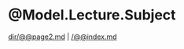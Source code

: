 # @Model.Lecture.Subject

<script language="activity" ref="ruby.xml">
  <Name>ACT1</Name>
  <Subject>TEST</Subject>
  <Deadline>@Model.DateTimeToString(ViewBag.week1start)</Deadline>
  <Description>ACT1</Description>
</script>

[dir/@@page2.md](dir/@@page2.md)
| [/@@index.md](/@@index.md)
